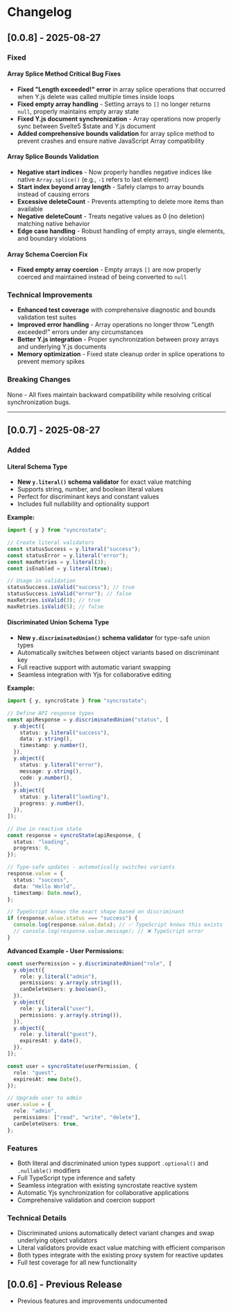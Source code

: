 # Changelog

## [0.0.8] - 2025-08-27

### Fixed

#### Array Splice Method Critical Bug Fixes

- **Fixed "Length exceeded!" error** in array splice operations that occurred when Y.js delete was called multiple times inside loops
- **Fixed empty array handling** - Setting arrays to `[]` no longer returns `null`, properly maintains empty array state
- **Fixed Y.js document synchronization** - Array operations now properly sync between Svelte5 $state and Y.js document
- **Added comprehensive bounds validation** for array splice method to prevent crashes and ensure native JavaScript Array compatibility

#### Array Splice Bounds Validation

- **Negative start indices** - Now properly handles negative indices like native `Array.splice()` (e.g., `-1` refers to last element)
- **Start index beyond array length** - Safely clamps to array bounds instead of causing errors
- **Excessive deleteCount** - Prevents attempting to delete more items than available
- **Negative deleteCount** - Treats negative values as 0 (no deletion) matching native behavior
- **Edge case handling** - Robust handling of empty arrays, single elements, and boundary violations

#### Array Schema Coercion Fix

- **Fixed empty array coercion** - Empty arrays `[]` are now properly coerced and maintained instead of being converted to `null`

### Technical Improvements

- **Enhanced test coverage** with comprehensive diagnostic and bounds validation test suites
- **Improved error handling** - Array operations no longer throw "Length exceeded!" errors under any circumstances  
- **Better Y.js integration** - Proper synchronization between proxy arrays and underlying Y.js documents
- **Memory optimization** - Fixed state cleanup order in splice operations to prevent memory spikes

### Breaking Changes

None - All fixes maintain backward compatibility while resolving critical synchronization bugs.

---

## [0.0.7] - 2025-08-27

### Added

#### Literal Schema Type

- **New `y.literal()` schema validator** for exact value matching
- Supports string, number, and boolean literal values
- Perfect for discriminant keys and constant values
- Includes full nullability and optionality support

**Example:**

```typescript
import { y } from "syncrostate";

// Create literal validators
const statusSuccess = y.literal("success");
const statusError = y.literal("error");
const maxRetries = y.literal(3);
const isEnabled = y.literal(true);

// Usage in validation
statusSuccess.isValid("success"); // true
statusSuccess.isValid("error"); // false
maxRetries.isValid(3); // true
maxRetries.isValid(5); // false
```

#### Discriminated Union Schema Type

- **New `y.discriminatedUnion()` schema validator** for type-safe union types
- Automatically switches between object variants based on discriminant key
- Full reactive support with automatic variant swapping
- Seamless integration with Yjs for collaborative editing

**Example:**

```typescript
import { y, syncroState } from "syncrostate";

// Define API response types
const apiResponse = y.discriminatedUnion("status", [
  y.object({
    status: y.literal("success"),
    data: y.string(),
    timestamp: y.number(),
  }),
  y.object({
    status: y.literal("error"),
    message: y.string(),
    code: y.number(),
  }),
  y.object({
    status: y.literal("loading"),
    progress: y.number(),
  }),
]);

// Use in reactive state
const response = syncroState(apiResponse, {
  status: "loading",
  progress: 0,
});

// Type-safe updates - automatically switches variants
response.value = {
  status: "success",
  data: "Hello World",
  timestamp: Date.now(),
};

// TypeScript knows the exact shape based on discriminant
if (response.value.status === "success") {
  console.log(response.value.data); // ✅ TypeScript knows this exists
  // console.log(response.value.message); // ❌ TypeScript error
}
```

**Advanced Example - User Permissions:**

```typescript
const userPermission = y.discriminatedUnion("role", [
  y.object({
    role: y.literal("admin"),
    permissions: y.array(y.string()),
    canDeleteUsers: y.boolean(),
  }),
  y.object({
    role: y.literal("user"),
    permissions: y.array(y.string()),
  }),
  y.object({
    role: y.literal("guest"),
    expiresAt: y.date(),
  }),
]);

const user = syncroState(userPermission, {
  role: "guest",
  expiresAt: new Date(),
});

// Upgrade user to admin
user.value = {
  role: "admin",
  permissions: ["read", "write", "delete"],
  canDeleteUsers: true,
};
```

### Features

- Both literal and discriminated union types support `.optional()` and `.nullable()` modifiers
- Full TypeScript type inference and safety
- Seamless integration with existing syncrostate reactive system
- Automatic Yjs synchronization for collaborative applications
- Comprehensive validation and coercion support

### Technical Details

- Discriminated unions automatically detect variant changes and swap underlying object validators
- Literal validators provide exact value matching with efficient comparison
- Both types integrate with the existing proxy system for reactive updates
- Full test coverage for all new functionality

## [0.0.6] - Previous Release

- Previous features and improvements undocumented

